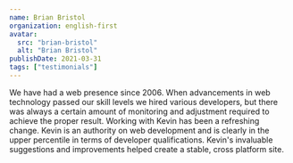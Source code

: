 ```yaml
---
name: Brian Bristol
organization: english-first
avatar:
  src: "brian-bristol"
  alt: "Brian Bristol"
publishDate: 2021-03-31
tags: ["testimonials"]
---
```


We have had a web presence since 2006. When advancements in web technology passed our skill levels we hired various developers, but there was always a certain amount of monitoring and adjustment required to achieve the proper result. Working with Kevin has been a refreshing change. Kevin is an authority on web development and is clearly in the upper percentile in terms of developer qualifications. Kevin's invaluable suggestions and improvements helped create a stable, cross platform site.
